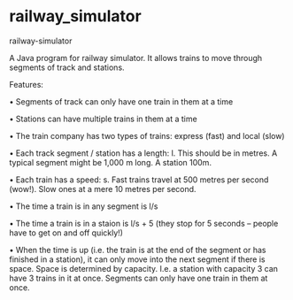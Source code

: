 # railway_simulator
railway-simulator

A Java program for railway simulator. It allows trains to move through segments of track and stations.

Features:

• Segments of track can only have one train in them at a time 

• Stations can have multiple trains in them at a time 

• The train company has two types of trains: express (fast) and local (slow) 

• Each track segment / station has a length: l. This should be in metres. A typical segment might be 1,000 m long. A station 100m. 

• Each train has a speed: s. Fast trains travel at 500 metres per second (wow!). Slow ones at a mere 10 metres per second. 

• The time a train is in any segment is l/s 

• The time a train is in a staion is l/s + 5 (they stop for 5 seconds – people have to get on and off quickly!) 

• When the time is up (i.e. the train is at the end of the segment or has finished in a station), it can only move into the next segment if there is space. Space is determined by capacity. I.e. a station with capacity 3 can have 3 trains in it at once. Segments can only have one train in them at once.
